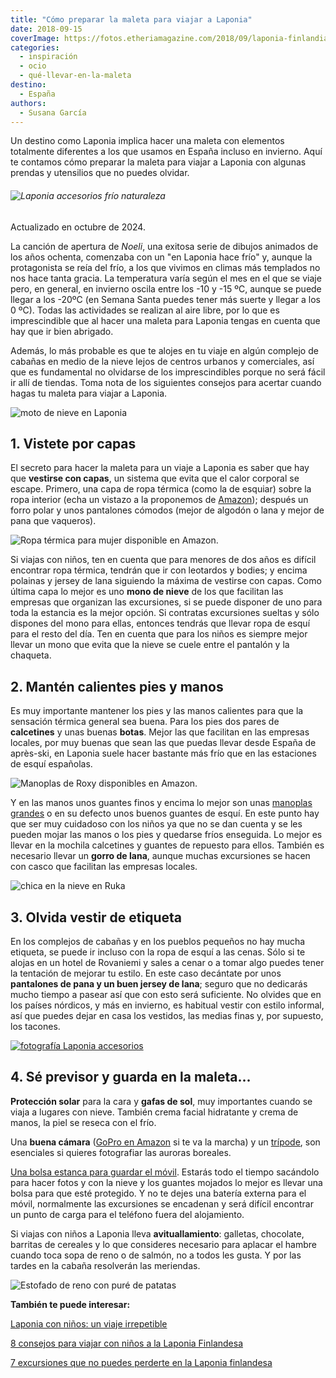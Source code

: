 ```yaml
---
title: "Cómo preparar la maleta para viajar a Laponia"
date: 2018-09-15
coverImage: https://fotos.etheriamagazine.com/2018/09/laponia-finlandia-vestimenta.jpg
categories: 
  - inspiración
  - ocio
  - qué-llevar-en-la-maleta
destino: 
  - España
authors: 
  - Susana García
---
```


Un destino como Laponia implica hacer una maleta con elementos totalmente diferentes a 
los que usamos en España incluso en invierno. Aquí te contamos cómo preparar la maleta 
para viajar a Laponia con algunas prendas y utensilios que no puedes olvidar. 

###### ![Laponia accesorios frío naturaleza](https://fotos.etheriamagazine.com/2018/05/Maleta-Laponia.jpg "Imprescindibles para la maleta a Laponia")

Actualizado en octubre de 2024. 

La canción de apertura de _Noeli_, una exitosa serie de dibujos animados de los años 
ochenta, comenzaba con un "en Laponia hace frío" y, aunque la protagonista se reía del 
frío, a los que vivimos en climas más templados no nos hace tanta gracia. La temperatura 
varía según el mes en el que se viaje pero, en general, en invierno oscila entre los -10 
y -15 ºC, aunque se puede llegar a los -20ºC (en Semana Santa puedes tener más suerte y 
llegar a los 0 ºC). Todas las actividades se realizan al aire libre, por lo que es 
imprescindible que al hacer una maleta para Laponia tengas en cuenta que hay que ir bien 
abrigado. 

Además, lo más probable es que te alojes en tu viaje en algún complejo de cabañas en 
medio de la nieve lejos de centros urbanos y comerciales, así que es fundamental no 
olvidarse de los imprescindibles porque no será fácil ir allí de tiendas. Toma nota de 
los siguientes consejos para acertar cuando hagas tu maleta para viajar a Laponia. 

![moto de nieve en Laponia](https://fotos.etheriamagazine.com/2018/09/maleta-laponia-moto-traje-termico.jpg "Asegúrate cuando contrates las excursiones que te faciliten un traje térmico para realizarlas.")

## 1\. Vistete por capas

El secreto para hacer la maleta para un viaje a Laponia es saber que hay que **vestirse 
con capas**, un sistema que evita que el calor corporal se escape. Primero, una capa de 
ropa térmica (como la de esquiar) sobre la ropa interior (echa un vistazo a la 
proponemos de [Amazon](https://amzn.to/4dW2ZT1)); después un forro polar y unos 
pantalones cómodos (mejor de algodón o lana y mejor de pana que vaqueros). 

![Ropa térmica para mujer disponible en Amazon.](https://fotos.etheriamagazine.com/2018/09/laponia-ropa-termica-mujer.jpg "Ropa térmica para mujer disponible en Amazon.")

Si viajas con niños, ten en cuenta que para menores de dos años es difícil encontrar 
ropa térmica, tendrán que ir con leotardos y bodies; y encima polainas y jersey de lana 
siguiendo la máxima de vestirse con capas. Como última capa lo mejor es uno **mono de 
nieve** de los que facilitan las empresas que organizan las excursiones, si se puede 
disponer de uno para toda la estancia es la mejor opción. Si contratas excursiones 
sueltas y sólo dispones del mono para ellas, entonces tendrás que llevar ropa de esquí 
para el resto del día. Ten en cuenta que para los niños es siempre mejor llevar un mono 
que evita que la nieve se cuele entre el pantalón y la chaqueta. 

## 2\. Mantén calientes pies y manos

Es muy importante mantener los pies y las manos calientes para que la sensación térmica 
general sea buena. Para los pies dos pares de **calcetines** y unas buenas **botas**. 
Mejor las que facilitan en las empresas locales, por muy buenas que sean las que puedas 
llevar desde España de après-ski, en Laponia suele hacer bastante más frío que en las 
estaciones de esquí españolas. 

![Manoplas de Roxy disponibles en Amazon.](https://fotos.etheriamagazine.com/2018/09/ropa-laponia-manoplas.jpg "Manoplas de Roxy disponibles en Amazon.")

Y en las manos unos guantes finos y encima lo mejor son unas [manoplas 
grandes](https://amzn.to/4dRkCDH) o en su defecto unos buenos guantes de esquí. En este 
punto hay que ser muy cuidadoso con los niños ya que no se dan cuenta y se les pueden 
mojar las manos o los pies y quedarse fríos enseguida. Lo mejor es llevar en la mochila 
calcetines y guantes de repuesto para ellos. También es necesario llevar un **gorro de 
lana**, aunque muchas excursiones se hacen con casco que facilitan las empresas locales. 

![chica en la nieve en Ruka](https://fotos.etheriamagazine.com/2018/09/laponia-finlandia-vestimenta.jpg "A Laponia es fundamental llevar buena ropa de abrigo si vas a salir alguna noche por una ciudad. © Ilya Shishikhin")

## 3\. Olvida vestir de etiqueta

En los complejos de cabañas y en los pueblos pequeños no hay mucha etiqueta, se puede ir 
incluso con la ropa de esquí a las cenas. Sólo si te alojas en un hotel de Rovaniemi y 
sales a cenar o a tomar algo puedes tener la tentación de mejorar tu estilo. En este 
caso decántate por unos **pantalones de pana y un buen jersey de lana**; seguro que no 
dedicarás mucho tiempo a pasear así que con esto será suficiente. No olvides que en los 
países nórdicos, y más en invierno, es habitual vestir con estilo informal, así que 
puedes dejar en casa los vestidos, las medias finas y, por supuesto, los tacones. 

[![fotografía Laponia accesorios](https://fotos.etheriamagazine.com/2018/05/tripode-fotocasion.es_.jpg "Trípode de Fotocasion.es")](https://www.fotocasion.es/tripodes/010901/F/)

## 4\. Sé previsor y guarda en la maleta...

**Protección solar** para la cara y **gafas de sol**, muy importantes cuando se viaja a 
lugares con nieve. También crema facial hidratante y crema de manos, la piel se reseca 
con el frío. 

Una **buena cámara** ([GoPro en Amazon](https://amzn.to/3myAXFL) si te va la marcha) y 
un [trípode](https://amzn.to/3GJBaOx), son esenciales si quieres fotografiar las auroras 
boreales. 

[Una bolsa estanca para guardar el móvil](https://amzn.to/2Y7jR8u). Estarás todo el 
tiempo sacándolo para hacer fotos y con la nieve y los guantes mojados lo mejor es 
llevar una bolsa para que esté protegido. Y no te dejes una batería externa para el 
móvil, normalmente las excursiones se encadenan y será difícil encontrar un punto de 
carga para el teléfono fuera del alojamiento. 

Si viajas con niños a Laponia lleva **avituallamiento**: galletas, chocolate, barritas 
de cereales y lo que consideres necesario para aplacar el hambre cuando toca sopa de 
reno o de salmón, no a todos les gusta. Y por las tardes en la cabaña resolverán las 
meriendas. 

![Estofado de reno con puré de patatas](https://fotos.etheriamagazine.com/2018/09/maleta-laponia-comida.jpg "Estofado de reno con puré de patatas, una comida típica lapona.")

**También te puede interesar:** 

[Laponia con niños: un viaje 
irrepetible](https://etheriamagazine.com/2018/09/07/viaje-laponia-finlandesa-en-familia/) 

[8 consejos para viajar con niños a la Laponia 
Finlandesa](https://etheriamagazine.com/2018/09/08/8-consejos-para-viajar-a-la-laponia-finlandesa-con-ninos/) 

[7 excursiones que no puedes perderte en la Laponia 
finlandesa](https://etheriamagazine.com/2019/10/31/siete-excursiones-en-laponia-finlandesa/)
